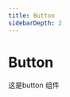 ```yaml
---
title: Button
sidebarDepth: 2
---
```


# Button
这是button 组件
<ClientOnly>
  <button-demos></button-demos>
</ClientOnly>